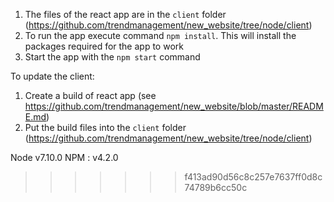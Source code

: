 ﻿1. The files of the react app are in the ```client``` folder (https://github.com/trendmanagement/new_website/tree/node/client) 
2. To run the app execute command ```npm install```. This will install the packages required for the app to work 
3. Start the app with the ```npm start``` command

To update the client: 

1. Create a build of react app (see https://github.com/trendmanagement/new_website/blob/master/README.md)
2. Put the build files into the ```client``` folder (https://github.com/trendmanagement/new_website/tree/node/client) 

Node v7.10.0
NPM : v4.2.0
>>>>>>> f413ad90d56c8c257e7637ff0d8c74789b6cc50c
